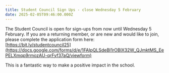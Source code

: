 ```yaml
---
title: Student Council Sign Ups - close Wednesday 5 February
date: 2025-02-05T09:46:00.000Z
---
```

The Student Council is open for sign-ups from now until Wednesday 5 February. If you are a returning member, or are new and would like to join, please complete the application form here:\
[https://bit.ly/studentcouncil25](https://docs.google.com/forms/d/e/1FAIpQLSdeBI1rOBlX32W_QJmktMS_EePELXmqp9rmozAU-qrFyf37aQ/viewform)

This is a fantastic way to make a positive impact in the school.
